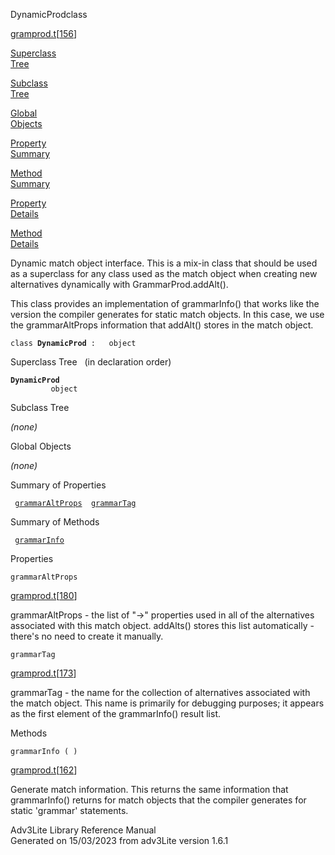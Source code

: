 <span class="title">DynamicProd</span><span class="type">class</span>

[gramprod.t](../file/gramprod.t.html)\[[156](../source/gramprod.t.html#156)\]

[Superclass  
Tree](#_SuperClassTree_)

[Subclass  
Tree](#_SubClassTree_)

[Global  
Objects](#_ObjectSummary_)

[Property  
Summary](#_PropSummary_)

[Method  
Summary](#_MethodSummary_)

[Property  
Details](#_Properties_)

[Method  
Details](#_Methods_)

<div class="fdesc">

Dynamic match object interface. This is a mix-in class that should be
used as a superclass for any class used as the match object when
creating new alternatives dynamically with GrammarProd.addAlt().

This class provides an implementation of grammarInfo() that works like
the version the compiler generates for static match objects. In this
case, we use the grammarAltProps information that addAlt() stores in the
match object.

`class `**`DynamicProd`**` :   object`

</div>

<span id="_SuperClassTree_"></span>

<div class="mjhd">

<span class="hdln">Superclass Tree</span>   (in declaration order)

</div>

**`DynamicProd`**  
`         object`  
<span id="_SubClassTree_"></span>

<div class="mjhd">

<span class="hdln">Subclass Tree</span>  

</div>

*(none)* <span id="_ObjectSummary_"></span>

<div class="mjhd">

<span class="hdln">Global Objects</span>  

</div>

*(none)* <span id="_PropSummary_"></span>

<div class="mjhd">

<span class="hdln">Summary of Properties</span>  

</div>

` `[`grammarAltProps`](#grammarAltProps)`  `[`grammarTag`](#grammarTag)`  `

<span id="_MethodSummary_"></span>

<div class="mjhd">

<span class="hdln">Summary of Methods</span>  

</div>

` `[`grammarInfo`](#grammarInfo)`  `

<span id="_Properties_"></span>

<div class="mjhd">

<span class="hdln">Properties</span>  

</div>

<span id="grammarAltProps"></span>

`grammarAltProps`

[gramprod.t](../file/gramprod.t.html)\[[180](../source/gramprod.t.html#180)\]

<div class="desc">

grammarAltProps - the list of "-\>" properties used in all of the
alternatives associated with this match object. addAlts() stores this
list automatically - there's no need to create it manually.

</div>

<span id="grammarTag"></span>

`grammarTag`

[gramprod.t](../file/gramprod.t.html)\[[173](../source/gramprod.t.html#173)\]

<div class="desc">

grammarTag - the name for the collection of alternatives associated with
the match object. This name is primarily for debugging purposes; it
appears as the first element of the grammarInfo() result list.

</div>

<span id="_Methods_"></span>

<div class="mjhd">

<span class="hdln">Methods</span>  

</div>

<span id="grammarInfo"></span>

`grammarInfo ( )`

[gramprod.t](../file/gramprod.t.html)\[[162](../source/gramprod.t.html#162)\]

<div class="desc">

Generate match information. This returns the same information that
grammarInfo() returns for match objects that the compiler generates for
static 'grammar' statements.

</div>

<div class="ftr">

Adv3Lite Library Reference Manual  
Generated on 15/03/2023 from adv3Lite version 1.6.1

</div>

